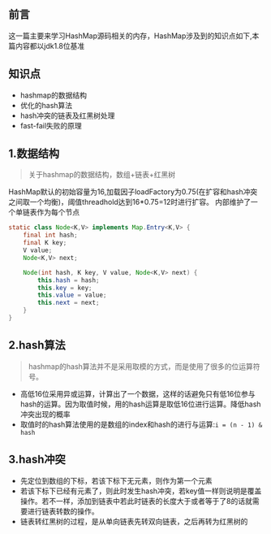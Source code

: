## 前言
这一篇主要来学习HashMap源码相关的内存，HashMap涉及到的知识点如下,本篇内容都以jdk1.8位基准
## 知识点
 - hashmap的数据结构
 - 优化的hash算法
 - hash冲突的链表及红黑树处理
 - fast-fail失败的原理


## 1.数据结构
> 关于hashmap的数据结构，数组+链表+红黑树

HashMap默认的初始容量为16,加载因子loadFactory为0.75(在扩容和hash冲突之间取一个均衡)，阈值threadhold达到16*0.75=12时进行扩容。
内部维护了一个单链表作为每个节点
```java
static class Node<K,V> implements Map.Entry<K,V> {
    final int hash;
    final K key;
    V value;
    Node<K,V> next;

    Node(int hash, K key, V value, Node<K,V> next) {
        this.hash = hash;
        this.key = key;
        this.value = value;
        this.next = next;
    }
}
```
## 2.hash算法
> hashmap的hash算法并不是采用取模的方式，而是使用了很多的位运算符号。

 - 高低16位采用异或运算，计算出了一个数据，这样的话避免只有低16位参与hash的运算。因为取值时候，用的hash运算是取低16位进行运算。降低hash冲突出现的概率
 - 取值时的hash算法使用的是数组的index和hash的进行与运算:`i = (n - 1) & hash`

## 3.hash冲突
 - 先定位到数组的下标，若该下标下无元素，则作为第一个元素
 - 若该下标下已经有元素了，则此时发生hash冲突，若key值一样则说明是覆盖操作。若不一样，添加到链表中若此时链表的长度大于或者等于了8的话就需要进行链表转数的操作。
 - 链表转红黑树的过程，是从单向链表先转双向链表，之后再转为红黑树的